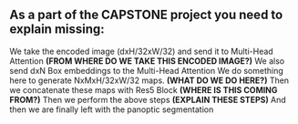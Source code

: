## As a part of the CAPSTONE project you need to explain missing:
We take the encoded image (dxH/32xW/32) and send it to Multi-Head Attention **(FROM WHERE DO WE TAKE THIS ENCODED IMAGE?)**
We also send dxN Box embeddings to the Multi-Head Attention
We do something here to generate NxMxH/32xW/32 maps. **(WHAT DO WE DO HERE?)**
Then we concatenate these maps with Res5 Block **(WHERE IS THIS COMING FROM?)**
[](aarch.png)
Then we perform the above steps **(EXPLAIN THESE STEPS)**
And then we are finally left with the panoptic segmentation
